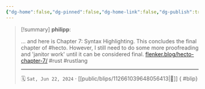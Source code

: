 ```yaml
---
{"dg-home":false,"dg-pinned":false,"dg-home-link":false,"dg-publish":true,"type":"blip","disabled rules":["yaml-title","yaml-title-alias","file-name-heading"],"title":"philipp on mastodon @ 2024-06-22","created-date":"2024-06-22T15:43:59","id":112661039648056420,"updated-date":"2025-05-02T08:50:44","dg-path":"blips/112661039648056413.md","permalink":"/blips/112661039648056413/","dgPassFrontmatter":true}
---
```


> [!summary] **philipp**:
>
> ... and here is Chapter 7: Syntax Highlighting. This concludes the final chapter of #hecto. However, I still need to do some more proofreading and 'janitor work' until it can be considered final.
> [flenker.blog/hecto-chapter-7/](https://flenker.blog/hecto-chapter-7/)
> #rust #rustlang
> - - -
>
> 🗓️ `Sat, Jun 22, 2024` · [[public/blips/112661039648056413\|🔗]]
{ #blip}

